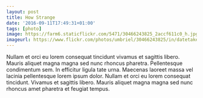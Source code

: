 ```yaml
---
layout: post
title: How Strange
date: '2016-09-11T17:49:31+01:00'
tags: [photo]
image: https://farm6.staticflickr.com/5471/30466243825_2accf611c0_h.jpg
imageurl: https://www.flickr.com/photos/umbriel/30466243825/in/datetaken-public/
---
```

<!--
<a data-flickr-embed="true"  href="https://www.flickr.com/photos/umbriel/30466243825/in/datetaken-public/" title="How Strange"><img src="https://c2.staticflickr.com/6/5471/30466243825_9dd149e8c4_z.jpg" width="480" height="640" alt="How Strange"></a><script async src="//embedr.flickr.com/assets/client-code.js" charset="utf-8"></script>
-->
Nullam et orci eu lorem consequat tincidunt vivamus et sagittis libero. Mauris aliquet magna magna sed nunc rhoncus pharetra. Pellentesque condimentum sem. In efficitur ligula tate urna. Maecenas laoreet massa vel lacinia pellentesque lorem ipsum dolor. Nullam et orci eu lorem consequat tincidunt. Vivamus et sagittis libero. Mauris aliquet magna magna sed nunc rhoncus amet pharetra et feugiat tempus.
